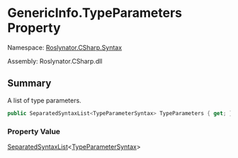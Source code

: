 # GenericInfo\.TypeParameters Property

Namespace: [Roslynator.CSharp.Syntax](../../README.md)

Assembly: Roslynator\.CSharp\.dll

## Summary

A list of type parameters\.

```csharp
public SeparatedSyntaxList<TypeParameterSyntax> TypeParameters { get; }
```

### Property Value

[SeparatedSyntaxList](https://docs.microsoft.com/en-us/dotnet/api/microsoft.codeanalysis.separatedsyntaxlist-1)\<[TypeParameterSyntax](https://docs.microsoft.com/en-us/dotnet/api/microsoft.codeanalysis.csharp.syntax.typeparametersyntax)>

